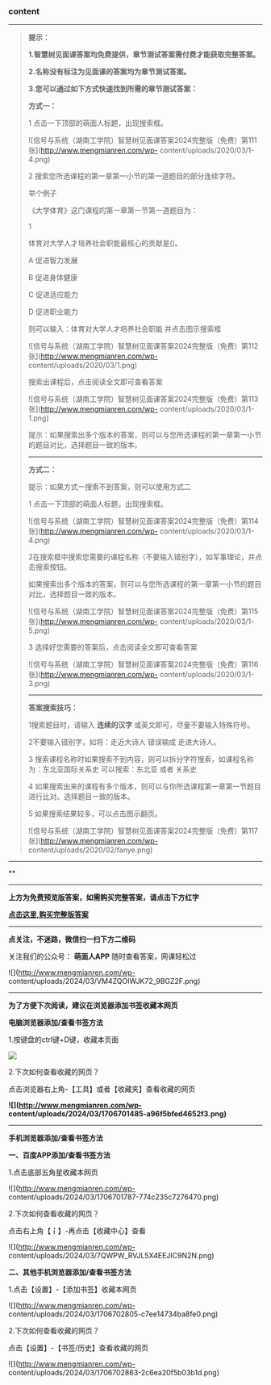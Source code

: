 ### content

* * *

> **提示：**
>
> **1.智慧树见面课答案均免费提供，章节测试答案需付费才能获取完整答案。**
>
> **2.名称没有标注为见面课的答案均为章节测试答案。**
>
> **3.您可以通过如下方式快速找到所需的章节测试答案：**
>
> **方式一：**
>
> 1 点击一下顶部的萌面人标题，出现搜索框。
>
> ![信号与系统（湖南工学院）智慧树见面课答案2024完整版（免费）第111张](http://www.mengmianren.com/wp-
> content/uploads/2020/03/1-4.png)
>
> 2 搜索您所选课程的第一章第一小节的第一道题目的部分连续字符。
>
> 举个例子
>
> 《大学体育》这门课程的第一章第一节第一道题目为：
>
> 1
>
> 体育对大学人才培养社会职能最核心的贡献是()。
>
> A 促进智力发展
>
> B 促进身体健康
>
> C 促进适应能力
>
> D 促进职业能力
>
> 则可以输入：体育对大学人才培养社会职能 并点击图示搜索框
>
> ![信号与系统（湖南工学院）智慧树见面课答案2024完整版（免费）第112张](http://www.mengmianren.com/wp-
> content/uploads/2020/03/1.png)
>
> 搜索出课程后，点击阅读全文即可查看答案
>
> ![信号与系统（湖南工学院）智慧树见面课答案2024完整版（免费）第113张](http://www.mengmianren.com/wp-
> content/uploads/2020/03/1-1.png)
>
> 提示：如果搜索出多个版本的答案，则可以与您所选课程的第一章第一小节的题目对比，选择题目一致的版本。
>
> * * *
>
> **方式二：**
>
> 提示：如果方式一搜索不到答案，则可以使用方式二
>
> 1 点击一下顶部的萌面人标题，出现搜索框。
>
> ![信号与系统（湖南工学院）智慧树见面课答案2024完整版（免费）第114张](http://www.mengmianren.com/wp-
> content/uploads/2020/03/1-4.png)
>
> 2在搜索框中搜索您需要的课程名称（不要输入错别字），如军事理论，并点击搜索按钮。
>
> 如果搜索出多个版本的答案，则可以与您所选课程的第一章第一小节的题目对比，选择题目一致的版本。
>
> ![信号与系统（湖南工学院）智慧树见面课答案2024完整版（免费）第115张](http://www.mengmianren.com/wp-
> content/uploads/2020/03/1-5.png)
>
> 3 选择好您需要的答案后，点击阅读全文即可查看答案
>
> ![信号与系统（湖南工学院）智慧树见面课答案2024完整版（免费）第116张](http://www.mengmianren.com/wp-
> content/uploads/2020/03/1-3.png)
>
> * * *
>
> **答案搜索技巧：**
>
> 1搜索题目时，请输入 **连续的汉字** 或英文即可，尽量不要输入特殊符号。
>
> 2不要输入错别字，如将：走近大诗人 错误输成 走进大诗人。
>
> 3 搜索课程名称时如果搜索不到内容，则可以拆分字符搜索，如课程名称为：东北亚国际关系史  可以搜索：东北亚 或者 关系史
>
> 4 如果搜索出来的课程有多个版本，则可以与你所选课程第一章第一节题目进行比对。选择题目一致的版本。
>
> 5 如果搜索结果较多，可以点击图示翻页。
>
> ![信号与系统（湖南工学院）智慧树见面课答案2024完整版（免费）第117张](http://www.mengmianren.com/wp-
> content/uploads/2020/02/fanye.png)

* * *

**

* * *

**上方为免费预览版答案，如需购买完整答案，请点击下方红字**

[**点击这里,购买完整版答案**](http://www.mengmianren.com/zhihuishu2020x/23266.html)

* * *

**点关注，不迷路，微信扫一扫下方二维码**

关注我们的公众号： **萌面人APP** 随时查看答案，网课轻松过

![](http://www.mengmianren.com/wp-
content/uploads/2024/03/VM4ZQOIWJK72_9BGZ2F.png)

* * *

**为了方便下次阅读，建议在浏览器添加书签收藏本网页**

**电脑浏览器添加/查看书签方法**

1.按键盘的ctrl键+D键，收藏本页面

![](http://www.mengmianren.com/wp-content/uploads/2024/03/AF9T_JKKHAJN.png)

2.下次如何查看收藏的网页？

点击浏览器右上角-【工具】或者【收藏夹】查看收藏的网页

**![](http://www.mengmianren.com/wp-
content/uploads/2024/03/1706701485-a96f5bfed4652f3.png)**

* * *

**手机浏览器添加/查看书签方法**

**一、百度APP添加/查看书签方法**

1.点击底部五角星收藏本网页

![](http://www.mengmianren.com/wp-
content/uploads/2024/03/1706701787-774c235c7276470.png)

2.下次如何查看收藏的网页？

点击右上角【┇】-再点击【收藏中心】查看

![](http://www.mengmianren.com/wp-
content/uploads/2024/03/7QWPW_RVJL5X4EEJIC9N2N.png)

**二、其他手机浏览器添加/查看书签方法**

1.点击【设置】-【添加书签】收藏本网页

![](http://www.mengmianren.com/wp-
content/uploads/2024/03/1706702805-c7ee14734ba8fe0.png)

2.下次如何查看收藏的网页？

点击【设置】-【书签/历史】查看收藏的网页

![](http://www.mengmianren.com/wp-
content/uploads/2024/03/1706702863-2c6ea20f5b03b1d.png)

